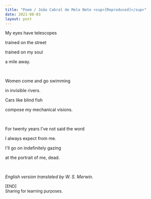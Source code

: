 ```yaml
---
title: "Poem / João Cabral de Melo Neto <sup>[Reproduced]</sup>"
date: 2021-08-03
layout: post
---
```


My eyes have telescopes

trained on the street

trained on my soul

a mile away.

<br>

Women come and go swimming

in invisible rivers.

Cars like blind fish

compose my mechanical visions.

<br>

For twenty years I've not said the word

I always expect from me.

I'll go on indefinitely gazing

at the portrait of me, dead.

<br>

*English version translated by W. S. Merwin.*

<p>
<font size="2">
[END]
<br/>
Sharing for learning purposes.
</font>
</p>